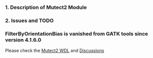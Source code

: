 ### 1. Description of Mutect2 Module

### 2. Issues and TODO

### FilterByOrientationBias is vanished from GATK tools since version 4.1.6.0

Please check the [Mutect2 WDL](https://github.com/broadinstitute/gatk/blob/master/scripts/mutect2_wdl/mutect2.wdl) and [Discussions](https://gatk.broadinstitute.org/hc/en-us/community/posts/360060284132/comments/360010026171)
